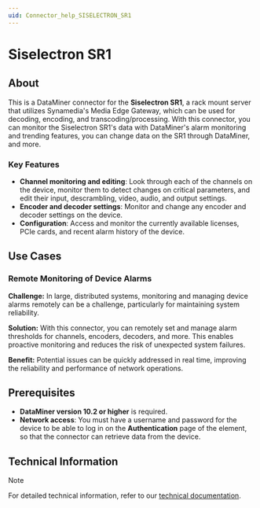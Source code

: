 ```yaml
---
uid: Connector_help_SISELECTRON_SR1
---
```


# Siselectron SR1

## About

This is a DataMiner connector for the **Siselectron SR1**, a rack mount server that utilizes Synamedia's Media Edge Gateway, which can be used for decoding, encoding, and transcoding/processing. With this connector, you can monitor the Siselectron SR1's data with DataMiner's alarm monitoring and trending features, you can change data on the SR1 through DataMiner, and more.

### Key Features

- **Channel monitoring and editing**: Look through each of the channels on the device, monitor them to detect changes on critical parameters, and edit their input, descrambling, video, audio, and output settings.
- **Encoder and decoder settings**: Monitor and change any encoder and decoder settings on the device.
- **Configuration**: Access and monitor the currently available licenses, PCIe cards, and recent alarm history of the device.

## Use Cases

### Remote Monitoring of Device Alarms

**Challenge:** In large, distributed systems, monitoring and managing device alarms remotely can be a challenge, particularly for maintaining system reliability.

**Solution:** With this connector, you can remotely set and manage alarm thresholds for channels, encoders, decoders, and more. This enables proactive monitoring and reduces the risk of unexpected system failures.

**Benefit:** Potential issues can be quickly addressed in real time, improving the reliability and performance of network operations.

## Prerequisites

- **DataMiner version 10.2 or higher** is required.
- **Network access**: You must have a username and password for the device to be able to log in on the **Authentication** page of the element, so that the connector can retrieve data from the device.

## Technical Information

> [!NOTE]
> For detailed technical information, refer to our [technical documentation](xref:Connector_help_SISELECTRON_SR1_Technical).
